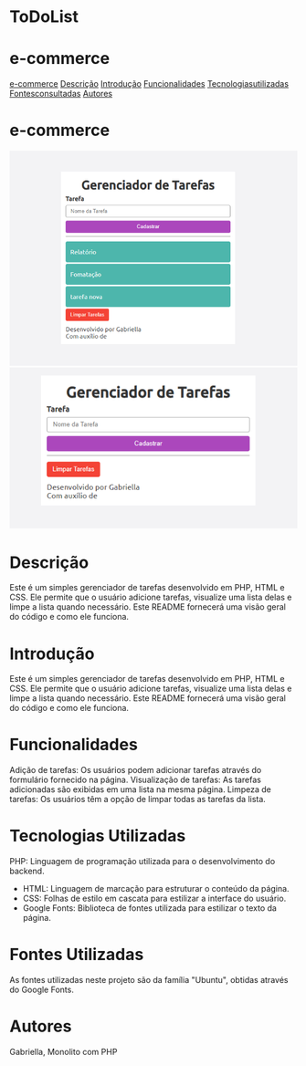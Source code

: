 # ToDoList

# e-commerce
[e-commerce](#e-commerce-1)
[Descrição](#descri%C3%A7%C3%A3o)
[Introdução](#introdu%C3%A7%C3%A3o)
[Funcionalidades](#funcionalidades)
[Tecnologiasutilizadas](#tecnologias-utilizadas) 
[Fontesconsultadas](#fontes-utilizadas)
[Autores](#autores)

# e-commerce
![Capa do projeto](img.png)
![Capa do projeto](img2.png)
# Descrição
Este é um simples gerenciador de tarefas desenvolvido em PHP, HTML e CSS. Ele permite que o usuário adicione tarefas, visualize uma lista delas e limpe a lista quando necessário. Este README fornecerá uma visão geral do código e como ele funciona.
# Introdução
Este é um simples gerenciador de tarefas desenvolvido em PHP, HTML e CSS. Ele permite que o usuário adicione tarefas, visualize uma lista delas e limpe a lista quando necessário. Este README fornecerá uma visão geral do código e como ele funciona.
# Funcionalidades
Adição de tarefas: Os usuários podem adicionar tarefas através do formulário fornecido na página.
Visualização de tarefas: As tarefas adicionadas são exibidas em uma lista na mesma página.
Limpeza de tarefas: Os usuários têm a opção de limpar todas as tarefas da lista.
# Tecnologias Utilizadas
PHP: Linguagem de programação utilizada para o desenvolvimento do backend.
- HTML: Linguagem de marcação para estruturar o conteúdo da página.
- CSS: Folhas de estilo em cascata para estilizar a interface do usuário.
- Google Fonts: Biblioteca de fontes utilizada para estilizar o texto da página.

# Fontes Utilizadas
As fontes utilizadas neste projeto são da família "Ubuntu", obtidas através do Google Fonts.
# Autores
Gabriella, Monolito com PHP
